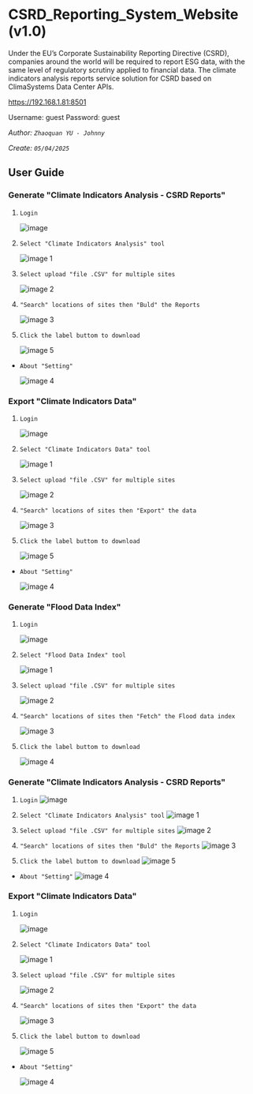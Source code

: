 # CSRD_Reporting_System_Website (v1.0)
Under the EU’s Corporate Sustainability Reporting Directive (CSRD), companies around the world will be required to report ESG data, with the same level of regulatory scrutiny applied to financial data. The climate indicators analysis reports service solution for CSRD based on ClimaSystems Data Center APIs.

https://192.168.1.81:8501

Username: guest
Password: guest

_Author: `Zhaoquan YU - Johnny`_

_Create: `05/04/2025`_

## User Guide

### Generate "Climate Indicators Analysis - CSRD Reports"

1. `Login`
   
   ![image](https://github.com/user-attachments/assets/8682217b-3807-4242-81f1-5a7c71d55c9c)
   
2. `Select "Climate Indicators Analysis" tool`

   ![image 1](https://github.com/user-attachments/assets/7129c761-4b29-4e6e-b87f-a1c9a2650046)

3. `Select upload "file .CSV" for multiple sites`

   ![image 2](https://github.com/user-attachments/assets/a11ba3f0-ef34-4c94-88e6-4d4e5f0b1d38)

4. `"Search" locations of sites then "Buld" the Reports`

   ![image 3](https://github.com/user-attachments/assets/59004636-be04-4bca-8e72-2406b8a293c6)

5. `Click the label buttom to download`

   ![image 5](https://github.com/user-attachments/assets/e8688645-ade0-4333-9246-f8f8ad5aa0d0)

*  `About "Setting"`

   ![image 4](https://github.com/user-attachments/assets/2624e251-20ad-4804-b584-628a0b71a424)


### Export "Climate Indicators Data"

1. `Login`
   
   ![image](https://github.com/user-attachments/assets/33e17fbf-2931-4d91-84cb-0eb56c6b6707)

2. `Select "Climate Indicators Data" tool`
   
   ![image 1](https://github.com/user-attachments/assets/aa6997d0-b192-4faa-b3b5-71d53ba80a99)

3. `Select upload "file .CSV" for multiple sites`
   
   ![image 2](https://github.com/user-attachments/assets/63a0f75b-27ba-4000-8373-fcacad60e77e)

4. `"Search" locations of sites then "Export" the data`

   ![image 3](https://github.com/user-attachments/assets/724e8b57-5f3a-4618-8c60-923c78cc7787)

5. `Click the label buttom to download`

   ![image 5](https://github.com/user-attachments/assets/25b93626-7108-4c00-90ce-42eeb55bdd36)

*  `About "Setting"`
   
   ![image 4](https://github.com/user-attachments/assets/aca7e68d-b94e-48ea-8b07-6507df79087d)


### Generate "Flood Data Index"

1. `Login`
   
   ![image](https://github.com/user-attachments/assets/bf5d62a4-4e6b-4a8f-a6ca-551833e7bf03)
   
2. `Select "Flood Data Index" tool`
   
   ![image 1](https://github.com/user-attachments/assets/5ad2417a-35fa-428d-bcbf-d54c9c7422d0)

3. `Select upload "file .CSV" for multiple sites`

   ![image 2](https://github.com/user-attachments/assets/72693ec6-6c2f-4647-b5e2-4436574e1c8a)

4. `"Search" locations of sites then "Fetch" the Flood data index`

   ![image 3](https://github.com/user-attachments/assets/7c877e84-1e6b-4879-9b99-0fb80bdf8784)

5. `Click the label buttom to download`

   ![image 4](https://github.com/user-attachments/assets/8999a5ef-94e5-44a6-adc8-1314a951a5b9)


### Generate "Climate Indicators Analysis - CSRD Reports"

1. `Login`
   ![image](https://github.com/user-attachments/assets/8682217b-3807-4242-81f1-5a7c71d55c9c)

      
2. `Select "Climate Indicators Analysis" tool`
   ![image 1](https://github.com/user-attachments/assets/7129c761-4b29-4e6e-b87f-a1c9a2650046)


3. `Select upload "file .CSV" for multiple sites`
   ![image 2](https://github.com/user-attachments/assets/a11ba3f0-ef34-4c94-88e6-4d4e5f0b1d38)


4. `"Search" locations of sites then "Buld" the Reports`
   ![image 3](https://github.com/user-attachments/assets/59004636-be04-4bca-8e72-2406b8a293c6)


5. `Click the label buttom to download`
   ![image 5](https://github.com/user-attachments/assets/e8688645-ade0-4333-9246-f8f8ad5aa0d0)

*  `About "Setting"`
   ![image 4](https://github.com/user-attachments/assets/2624e251-20ad-4804-b584-628a0b71a424)


### Export "Climate Indicators Data"

1. `Login`
   
   ![image](https://github.com/user-attachments/assets/33e17fbf-2931-4d91-84cb-0eb56c6b6707)

2. `Select "Climate Indicators Data" tool`
   
   ![image 1](https://github.com/user-attachments/assets/aa6997d0-b192-4faa-b3b5-71d53ba80a99)

3. `Select upload "file .CSV" for multiple sites`
   
   ![image 2](https://github.com/user-attachments/assets/63a0f75b-27ba-4000-8373-fcacad60e77e)

4. `"Search" locations of sites then "Export" the data`

   ![image 3](https://github.com/user-attachments/assets/724e8b57-5f3a-4618-8c60-923c78cc7787)

5. `Click the label buttom to download`

   ![image 5](https://github.com/user-attachments/assets/25b93626-7108-4c00-90ce-42eeb55bdd36)

*  `About "Setting"`
   
   ![image 4](https://github.com/user-attachments/assets/aca7e68d-b94e-48ea-8b07-6507df79087d)

